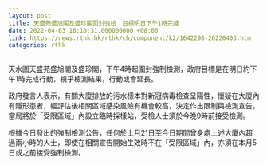 ```yaml
---
layout: post
title: 天盛苑盛旭閣及盛珍閣圍封強檢　目標明日下午1時完成
date: 2022-04-03 16:10:31.000000000 +08:00
link: https://news.rthk.hk/rthk/ch/component/k2/1642298-20220403.htm
categories: rthk
---
```


天水圍天盛苑盛旭閣及盛珍閣，下午4時起圍封強制檢測，政府目標是在明日約下午1時完成行動，視乎檢測結果，行動或會延長。

政府發言人表示，有關大廈排放的污水樣本對新冠病毒檢查呈陽性，懷疑在大廈內有隱形患者，經評估後相關區域感染風險有機會較高，決定作出限制與檢測宣告。當局將於「受限區域」內設立臨時採樣站，受檢人士須於今晚9時前接受檢測。

根據今日發出的強制檢測公告，任何於上月21日至今日期間曾身處上述大廈內超過兩小時的人士，即使在相關宣告開始生效時不在「受限區域」內，亦須在本月5日或之前接受強制檢測。
